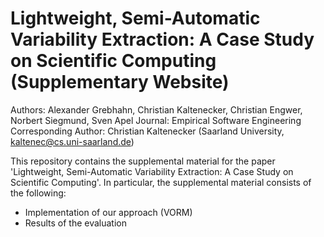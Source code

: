 # Lightweight, Semi-Automatic Variability Extraction: A Case Study on Scientific Computing (Supplementary Website)

Authors: Alexander Grebhahn, Christian Kaltenecker, Christian Engwer, Norbert Siegmund, Sven Apel
Journal: Empirical Software Engineering
Corresponding Author: Christian Kaltenecker (Saarland University, kaltenec@cs.uni-saarland.de)

This repository contains the supplemental material for the paper 'Lightweight, Semi-Automatic Variability Extraction: A Case Study on Scientific Computing'.
In particular, the supplemental material consists of the following:
* Implementation of our approach (VORM)
* Results of the evaluation